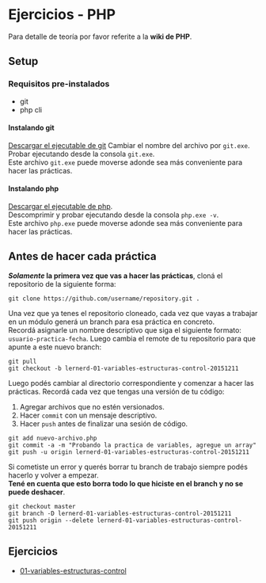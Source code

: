 # Ejercicios - PHP

Para detalle de teoría por favor referite a la **wiki de PHP**.

## Setup
### Requisitos pre-instalados
- git
- php cli

#### Instalando git
[Descargar el ejecutable de git](https://git-scm.com/download/win)
Cambiar el nombre del archivo por `git.exe`. Probar ejecutando desde la consola `git.exe`.<br>
Este archivo `git.exe` puede moverse adonde sea más conveniente para hacer las prácticas.

#### Instalando php
[Descargar el ejecutable de php](http://windows.php.net/downloads/releases/php-5.6.15-nts-Win32-VC11-x86.zip).<br>
Descomprimir y probar ejecutando desde la consola `php.exe -v`.<br>
Este archivo `php.exe` puede moverse adonde sea más conveniente para hacer las prácticas.

## Antes de hacer cada práctica
**_Solamente_ la primera vez que vas a hacer las prácticas**, cloná el repositorio de la siguiente forma:
```shell
git clone https://github.com/username/repository.git .
```
Una vez que ya tenes el repositorio cloneado, cada vez que vayas a trabajar en un módulo generá un branch para esa práctica en concreto.<br>
Recordá asignarle un nombre descriptivo que siga el siguiente formato: `usuario-practica-fecha`.
Luego cambia el remote de tu repositorio para que apunte a este nuevo branch:
```shell
git pull
git checkout -b lernerd-01-variables-estructuras-control-20151211
```

Luego podés cambiar al directorio correspondiente y comenzar a hacer las prácticas.
Recordá cada vez que tengas una versión de tu código:
1. Agregar archivos que no estén versionados.
1. Hacer `commit` con un mensaje descriptivo.
1. Hacer `push` antes de finalizar una sesión de código.

```shell
git add nuevo-archivo.php
git commit -a -m "Probando la practica de variables, agregue un array"
git push -u origin lernerd-01-variables-estructuras-control-20151211
```
Si cometiste un error y querés borrar tu branch de trabajo siempre podés hacerlo y volver a empezar.<br>
**Tené en cuenta que esto borra todo lo que hiciste en el branch y no se puede deshacer**.
```shell
git checkout master
git branch -D lernerd-01-variables-estructuras-control-20151211
git push origin --delete lernerd-01-variables-estructuras-control-20151211
```

## Ejercicios
- [01-variables-estructuras-control](01-variables-estructuras-control)
